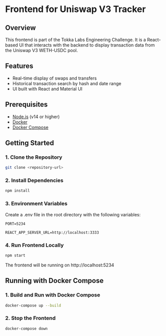 # Frontend for Uniswap V3 Tracker

## Overview
This frontend is part of the Tokka Labs Engineering Challenge. It is a React-based UI that interacts with the backend to display transaction data from the Uniswap V3 WETH-USDC pool.

## Features
- Real-time display of swaps and transfers
- Historical transaction search by hash and date range
- UI built with React and Material UI

## Prerequisites
- [Node.js](https://nodejs.org/en/download/) (v14 or higher)
- [Docker](https://docs.docker.com/get-docker/)
- [Docker Compose](https://docs.docker.com/compose/install/)

## Getting Started

### 1. Clone the Repository
```bash
git clone <repository-url>
```

### 2. Install Dependencies
```bash
npm install
```

### 3. Environment Variables
Create a .env file in the root directory with the following variables:
```
PORT=5234

REACT_APP_SERVER_URL=http://localhost:3333
```

### 4. Run Frontend Locally
```bash
npm start
```
The frontend will be running on http://localhost:5234


## Running with Docker Compose
### 1. Build and Run with Docker Compose
```bash
docker-compose up --build
```

### 2. Stop the Frontend
```bash
docker-compose down
```
